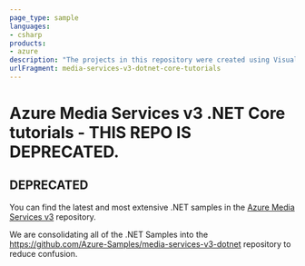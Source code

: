 ```yaml
---
page_type: sample
languages:
- csharp
products:
- azure
description: "The projects in this repository were created using Visual Studio Code."
urlFragment: media-services-v3-dotnet-core-tutorials
---
```


# Azure Media Services v3 .NET Core tutorials - THIS REPO IS DEPRECATED. 

## DEPRECATED
You can find the latest and most extensive .NET samples in the [Azure Media Services v3](https://github.com/Azure-Samples/media-services-v3-dotnet) repository.

We are consolidating all of the .NET Samples into the https://github.com/Azure-Samples/media-services-v3-dotnet repository to reduce confusion. 
